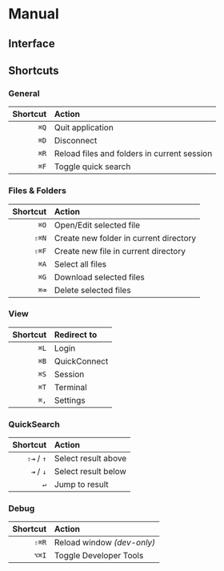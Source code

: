 # Manual

## Interface

## Shortcuts

### General

| Shortcut | Action |
| -------: | :----- |
| `⌘Q`     | Quit application
| `⌘D`     | Disconnect
| `⌘R`     | Reload files and folders in current session
| `⌘F`     | Toggle quick search

### Files & Folders

| Shortcut | Action |
| -------: | :----- |
| `⌘O`     | Open/Edit selected file
| `⇧⌘N`    | Create new folder in current directory
| `⇧⌘F`    | Create new file in current directory
| `⌘A`     | Select all files
| `⌘G`     | Download selected files
| `⌘⌫`     | Delete selected files

### View

| Shortcut | Redirect to |
| -------: | :---------- |
| `⌘L`     | Login
| `⌘B`     | QuickConnect
| `⌘S`     | Session
| `⌘T`     | Terminal
| `⌘,`     | Settings

### QuickSearch

| Shortcut | Action |
| -------: | :----- |
| `⇧⇥` / `↑`| Select result above
| `⇥` / `↓`| Select result below
| `↵`      | Jump to result

### Debug

| Shortcut | Action |
| -------: | :----- |
| `⇧⌘R`    | Reload window *(dev-only)*
| `⌥⌘I`    | Toggle Developer Tools
